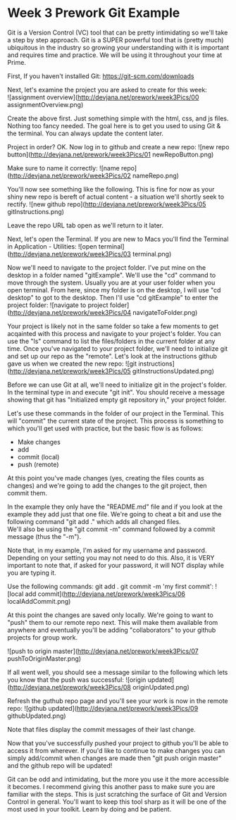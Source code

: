 Week 3 Prework Git Example
====================
Git is a Version Control (VC) tool that can be pretty intimidating so we'll take a step by step approach. Git is a SUPER powerful tool that is (pretty much) ubiquitous in the industry so growing your understanding with it is important and requires time and practice. We will be using it throughout your time at Prime.

First, If you haven't installed Git: https://git-scm.com/downloads

Next, let's examine the project you are asked to create for this week:  
![assignment overview](http://devjana.net/prework/week3Pics/00 assignmentOverview.png)

Create the above first. Just something simple with the html, css, and js files. Nothing too fancy needed. The goal here is to get you used to using Git & the terminal. You can always update the content later.

Project in order? OK. Now log in to github and create a new repo:
![new repo button](http://devjana.net/prework/week3Pics/01 newRepoButton.png)

Make sure to name it correctly:
![name repo](http://devjana.net/prework/week3Pics/02 nameRepo.png)

You'll now see something like the following. This is fine for now as your shiny new repo is bereft of actual content - a situation we'll shortly seek to rectify.
![new github repo](http://devjana.net/prework/week3Pics/05 gitInstructions.png)

Leave the repo URL tab open as we'll return to it later.

Next, let's open the Terminal. If you are new to Macs you'll find the Terminal in Application - Utilities:
![open terminal](http://devjana.net/prework/week3Pics/03 terminal.png)

Now we'll need to navigate to the project folder. I've put mine on the desktop in a folder named "gitExample". We'll use the "cd" command to move through the system. Usually you are at your user folder when you open terminal. From here, since my folder is on the desktop, I will use "cd desktop" to got to the desktop. Then I'll use "cd gitExample" to enter the project folder:
![navigate to project folder](http://devjana.net/prework/week3Pics/04 navigateToFolder.png)

Your project is likely not in the same folder so take a few moments to get acqainted with this process and navigate to your project's folder. You can use the "ls" command to list the files/folders in the current folder at any time.
Once you've navigated to your project folder, we'll need to initialize git and set up our repo as the "remote". Let's look at the instructions github gave us when we created the new repo:
![git instructions](http://devjana.net/prework/week3Pics/05 gitInstructionsUpdated.png)

Before we can use Git at all, we'll need to initialize git in the project's folder. In the terminal type in and execute "git init". You should receive a message showing that git has "Initialized empty git repository in," your project folder.

Let's use these commands in the folder of our project in the Terminal. This will "commit" the current state of the project.
This process is something to which you'll get used with practice, but the basic flow is as follows:
* Make changes
* add
* commit (local)
* push (remote)

At this point you've made changes (yes, creating the files counts as changes) and we're going to add the changes to the git project, then commit them.

In the example they only have the "README.md" file and if you look at the example they add just that one file. We're going to cheat a bit and use the following command "git add ." which adds all changed files.  
We'll also be using the "git commit -m" command followed by a commit message (thus the "-m").

Note that, in my example, I'm asked for my username and password. Depending on your setting you may not need to do this. Also, it is VERY important to note that, if asked for your password, it will NOT display while you are typing it.

Use the following commands:
git add .
git commit -m 'my first commit':
![local add commit](http://devjana.net/prework/week3Pics/06 localAddCommit.png)

At this point the changes are saved only locally. We're going to want to "push" them to our remote repo next. This will make them available from anywhere and eventually you'll be adding "collaborators" to your github projects for group work.


![push to origin master](http://devjana.net/prework/week3Pics/07 pushToOriginMaster.png)

If all went well, you should see a message similar to the following which lets you know that the push was successful:
![origin updated](http://devjana.net/prework/week3Pics/08 originUpdated.png)

Refresh the guthub repo page and you'll see your work is now in the remote repo:
![github updated](http://devjana.net/prework/week3Pics/09 githubUpdated.png)

Note that files display the commit messages of their last change.

Now that you've successfully pushed your project to github you'll be able to access it from wherever. If you'd like to continue to make changes you can simply add/commit when changes are made then "git push origin master" and the github repo will be updated!

Git can be odd and intimidating, but the more you use it the more accessible it becomes. I recommend giving this another pass to make sure you are familiar with the steps. This is just scratching the surface of Git and Version Control in general. You'll want to keep this tool sharp as it will be one of the most used in your toolkit. Learn by doing and be patient.
